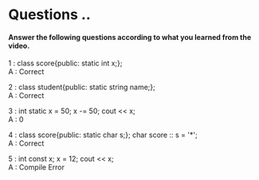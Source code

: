 # Questions ..

#### Answer the following questions according to what you learned from the video.

1 : class score{public: static int x;};  
A : Correct

2 : class student{public: static string name;};  
A : Correct

3 : int static x = 50; x -= 50; cout << x;  
A : 0

4 : class score{public: static char s;}; char score :: s = '*';  
A : Correct

5 : int const x; x = 12; cout << x;  
A : Compile Error
